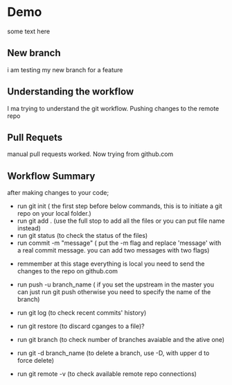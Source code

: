 # Demo 

some text here

## New branch

i am testing my new branch for a feature

## Understanding the workflow 
I ma trying to understand the git workflow. Pushing changes to the remote repo

## Pull Requets

manual pull requests worked. Now trying from github.com

## Workflow Summary

after making changes to your code;

- run git init ( the first step before below commands, this is to initiate a git repo on your local folder.)
- run git add . (use the full stop to add all the files or you can put file name instead)
- run git status (to check the status of the files)
- run commit -m "message" ( put the -m flag and replace 'message' with a real commit message. you can add two messages with two flags)

* remmember at this stage everything is local you need to send the changes to the repo on github.com

- run push -u branch_name ( if you set the upstream in the master you can just run git push otherwise you need to specify the name of the branch)

- run git log (to check recent commits' history)
- run git restore (to discard cganges to a file)?
- run git branch (to check number of branches avaiable and the ative one)
- run git -d branch_name (to delete a branch, use -D, with upper d to force delete)
- run git remote -v (to check available remote repo connections)